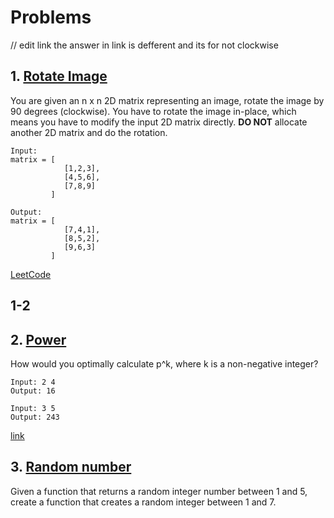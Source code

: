 # Problems
// edit link the answer in link is defferent and its for not clockwise
## 1. [Rotate Image](./RotateImage1.cpp)
You are given an n x n 2D matrix representing an image, rotate the image by 90 degrees (clockwise).
You have to rotate the image in-place, which means you have to modify the input 2D matrix directly. **DO NOT** allocate another 2D matrix and do the rotation.
```
Input:
matrix = [
            [1,2,3],
            [4,5,6],
            [7,8,9]
         ]

Output:
matrix = [
            [7,4,1],
            [8,5,2],
            [9,6,3]
         ]
```
[LeetCode](https://leetcode.com/problems/rotate-image/)

## 1-2

## 2. [Power](./Pow.cpp)
How would you optimally calculate p^k, where k is a non-negative integer?
```
Input: 2 4
Output: 16

Input: 3 5
Output: 243
```
[link](https://bit.ly/3hgN6wl)

## 3. [Random number](./RandomNumber.cpp)
Given a function that returns a random integer number between 1 and 5, create a function that creates a random integer between 1 and 7.
